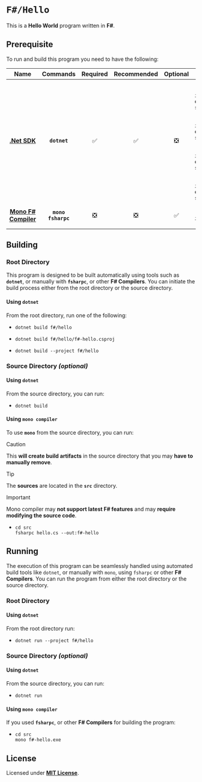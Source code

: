 # `F#/Hello`

This is a **Hello World** program written in **F#**.

## Prerequisite

To run and build this program you need to have the following:

| Name | Commands | Required | Recommended | Optional | Notes |
|:----:|:--------:|:--------:|:-----------:|:--------:|:-----:|
| [**.Net SDK**](https://dotnet.microsoft.com/) | **`dotnet`** | &#9989; | &#9989; | &#10062; | **`sudo apt install dotnet-sdk-5.0`**<br>**`sudo apt install dotnet-sdk-6.0`**<br>**`sudo apt install dotnet-sdk-7.0`**<br>**`sudo apt install dotnet-sdk-8.0`** |
| [**Mono F# Compiler**](https://www.mono-project.com/download/stable/#download-lin) | **`mono`**<br>**`fsharpc`** | &#10062; | &#10062; | &#9989; | **`sudo apt install fsharp`** |

## Building

### Root Directory

This program is designed to be built automatically using tools such as **`dotnet`**, or manually with **`fsharpc`**, or other **F# Compilers**. You can initiate the build process either from the root directory or the source directory.

#### Using `dotnet`

From the root directory, run one of the following:

* ```
  dotnet build f#/hello
  ```
* ```
  dotnet build f#/hello/f#-hello.csproj
  ```
* ```
  dotnet build --project f#/hello
  ```

### Source Directory _(optional)_

#### Using `dotnet`

From the source directory, you can run:

* ```
  dotnet build
  ```

#### Using `mono compiler`

To use **`mono`** from the source directory, you can run:

> [!CAUTION]
> This **will create build artifacts** in the source directory that you may **have to manually remove**.

> [!TIP]
> The **sources** are located in the **`src`** directory.

> [!IMPORTANT]
> Mono compiler may **not support latest F# features** and may **require modifying the source code**.

* ```
  cd src
  fsharpc hello.cs --out:f#-hello
  ```

## Running

The execution of this program can be seamlessly handled using automated build tools like `dotnet`, or manually with `mono`, using `fsharpc` or other **F# Compilers**. You can run the program from either the root directory or the source directory.

### Root Directory

#### Using `dotnet`

From the root directory run:

* ```
  dotnet run --project f#/hello
  ```

### Source Directory _(optional)_

#### Using `dotnet`

From the source directory, you can run:

* ```
  dotnet run
  ```

#### Using `mono compiler`

If you used **`fsharpc`**, or other **F# Compilers** for building the program:

* ```
  cd src
  mono f#-hello.exe
  ```

## License

Licensed under [**MIT License**](LICENSE).
